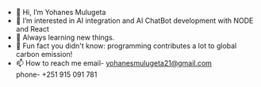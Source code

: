 - 👋 Hi, I’m Yohanes Mulugeta
- 👀 I’m interested in AI integration and AI ChatBot development with NODE and React
- 🌱 Always learning new things.
- 👻 Fun fact you didn't know: programming contributes a lot to global carbon emission!
- 📫 How to reach me email- yohanesmulugeta21@gmail.com   
     phone- +251 915 091 781
<!---
YohanesMulugeta/YohanesMulugeta is a ✨ special ✨ repository because its `README.md` (this file) appears on your GitHub profile.
You can click the Preview link to take a look at your changes.
--->
